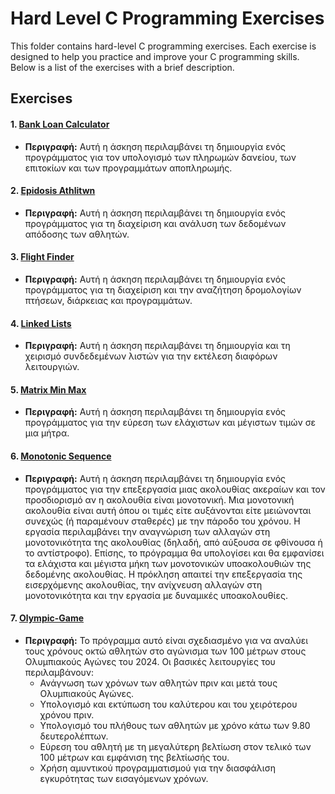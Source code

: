 # Hard Level C Programming Exercises

This folder contains hard-level C programming exercises. Each exercise is designed to help you practice and improve your C programming skills. Below is a list of the exercises with a brief description.

## Exercises

#### 1. [Bank Loan Calculator](../hard/bank_loan_calculator/readme.md)
   - **Περιγραφή:** Αυτή η άσκηση περιλαμβάνει τη δημιουργία ενός προγράμματος για τον υπολογισμό των πληρωμών δανείου, των επιτοκίων και των προγραμμάτων αποπληρωμής.

#### 2. [Epidosis Athlitwn](../hard/epidosis_athlitwn/readme.md)
   - **Περιγραφή:** Αυτή η άσκηση περιλαμβάνει τη δημιουργία ενός προγράμματος για τη διαχείριση και ανάλυση των δεδομένων απόδοσης των αθλητών.

#### 3. [Flight Finder](../hard/flight_finder/readme.md)
   - **Περιγραφή:** Αυτή η άσκηση περιλαμβάνει τη δημιουργία ενός προγράμματος για τη διαχείριση και την αναζήτηση δρομολογίων πτήσεων, διάρκειας και προγραμμάτων.

#### 4. [Linked Lists](../hard/linked_lists/readme.md)
   - **Περιγραφή:** Αυτή η άσκηση περιλαμβάνει τη δημιουργία και τη χειρισμό συνδεδεμένων λιστών για την εκτέλεση διαφόρων λειτουργιών.


#### 5. [Matrix Min Max](../hard/matrix_min_max/readme.md)
   - **Περιγραφή:** Αυτή η άσκηση περιλαμβάνει τη δημιουργία ενός προγράμματος για την εύρεση των ελάχιστων και μέγιστων τιμών σε μια μήτρα.


#### 6. [Monotonic Sequence](../hard/monotonic-sequence/readme.md)
   - **Περιγραφή:** Αυτή η άσκηση περιλαμβάνει τη δημιουργία ενός προγράμματος για την επεξεργασία μιας ακολουθίας ακεραίων και τον προσδιορισμό αν η ακολουθία είναι μονοτονική. Μια μονοτονική ακολουθία είναι αυτή όπου οι τιμές είτε αυξάνονται είτε μειώνονται συνεχώς (ή παραμένουν σταθερές) με την πάροδο του χρόνου. Η εργασία περιλαμβάνει την αναγνώριση των αλλαγών στη μονοτονικότητα της ακολουθίας (δηλαδή, από αύξουσα σε φθίνουσα ή το αντίστροφο). Επίσης, το πρόγραμμα θα υπολογίσει και θα εμφανίσει τα ελάχιστα και μέγιστα μήκη των μονοτονικών υποακολουθιών της δεδομένης ακολουθίας. Η πρόκληση απαιτεί την επεξεργασία της εισερχόμενης ακολουθίας, την ανίχνευση αλλαγών στη μονοτονικότητα και την εργασία με δυναμικές υποακολουθίες.

#### 7. [Olympic-Game](../hard/olympic-game/readme.md)
   - **Περιγραφή:** Το πρόγραμμα αυτό είναι σχεδιασμένο για να αναλύει τους χρόνους οκτώ αθλητών στο αγώνισμα των 100 μέτρων στους Ολυμπιακούς Αγώνες του 2024. Οι βασικές λειτουργίες του περιλαμβάνουν:
      - Ανάγνωση των χρόνων των αθλητών πριν και μετά τους Ολυμπιακούς Αγώνες.
      - Υπολογισμό και εκτύπωση του καλύτερου και του χειρότερου χρόνου πριν.
      - Υπολογισμό του πλήθους των αθλητών με χρόνο κάτω των 9.80 δευτερολέπτων.
      - Εύρεση του αθλητή με τη μεγαλύτερη βελτίωση στον τελικό των 100 μέτρων και εμφάνιση της βελτίωσής του.
      - Χρήση αμυντικού προγραμματισμού για την διασφάλιση εγκυρότητας των εισαγόμενων χρόνων.






